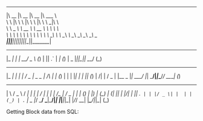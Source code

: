  ________  ________  ________  ________     
|\   __  \|\   __  \|\   __  \|\   ___ \    
\ \  \|\  \ \  \|\  \ \  \|\  \ \  \_|\ \   
 \ \   _  _\ \   __  \ \   __  \ \  \ \\ \  
  \ \  \\  \\ \  \ \  \ \  \ \  \ \  \_\\ \ 
   \ \__\\ _\\ \__\ \__\ \__\ \__\ \_______\
    \|__|\|__|\|__|\|__|\|__|\|__|\|_______|
                                            
  ___ _  _ ___ ___    _ 
 |_ _| \| | __/ _ \  (_)
  | || .` | _| (_) |  _ 
 |___|_|\_|_| \___/  (_)



  _____ _   _ _____ ___  ___ ___   _   _      _ 
 |_   _| | | |_   _/ _ \| _ \_ _| /_\ | |    (_)
   | | | |_| | | || (_) |   /| | / _ \| |__   _ 
   |_|  \___/  |_| \___/|_|_\___/_/ \_\____| (_)
                                                


  ___   ___   ___ _   _ __  __ ___ _  _ _____ _ _____ ___ ___  _  _   _ 
 |   \ / _ \ / __| | | |  \/  | __| \| |_   _/_\_   _|_ _/ _ \| \| | (_)
 | |) | (_) | (__| |_| | |\/| | _|| .` | | |/ _ \| |  | | (_) | .` |  _ 
 |___/ \___/ \___|\___/|_|  |_|___|_|\_| |_/_/ \_\_| |___\___/|_|\_| (_)
                                                                        
Getting Block data from SQL:


